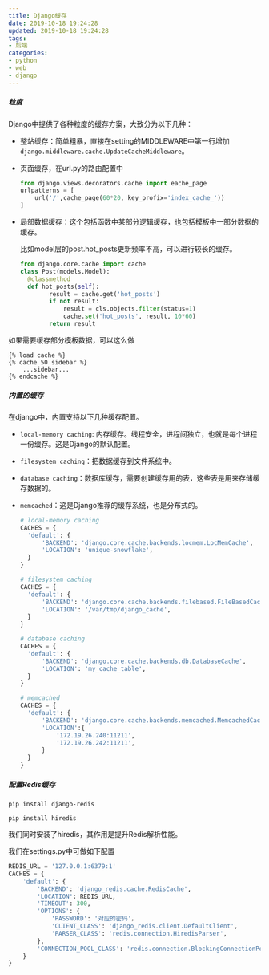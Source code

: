 ```yaml
---
title: Django缓存
date: 2019-10-18 19:24:28
updated: 2019-10-18 19:24:28
tags:
- 后端
categories:
- python
- web
- django
---
```


##### 粒度

Django中提供了各种粒度的缓存方案，大致分为以下几种：

- 整站缓存：简单粗暴，直接在setting的MIDDLEWARE中第一行增加`django.middleware.cache.UpdateCacheMiddleware`。

- 页面缓存，在url.py的路由配置中

  ```python
  from django.views.decorators.cache import eache_page
  urlpatterns = [
      url('/',cache_page(60*20, key_profix='index_cache_'))
  ]
  ```

- 局部数据缓存：这个包括函数中某部分逻辑缓存，也包括模板中一部分数据的缓存。

  比如model层的post.hot_posts更新频率不高，可以进行较长的缓存。

  ```python
  from django.core.cache import cache
  class Post(models.Model):
  	@classmethod
  	def hot_posts(self):
          result = cache.get('hot_posts')
          if not result:
              result = cls.objects.filter(status=1)
              cache.set('hot_posts', result, 10*60)
          return result
  ```

如果需要缓存部分模板数据，可以这么做

```
{% load cache %}
{% cache 50 sidebar %}
	...sidebar...
{% endcache %}
```

##### 内置的缓存

在django中，内置支持以下几种缓存配置。

- `local-memory caching`: 内存缓存。线程安全，进程间独立，也就是每个进程一份缓存。这是Django的默认配置。

- `filesystem caching`：把数据缓存到文件系统中。

- `database caching`：数据库缓存，需要创建缓存用的表，这些表是用来存储缓存数据的。

- `memcached`：这是Django推荐的缓存系统，也是分布式的。

  ```python
  # local-memory caching
  CACHES = {
  	'default': {
  		'BACKEND': 'django.core.cache.backends.locmem.LocMemCache',
  		'LOCATION': 'unique-snowflake',
  	}
  }
  ```

  ```python
  # filesystem caching
  CACHES = {
  	'default': {
  		'BACKEND': 'django.core.cache.backends.filebased.FileBasedCache',
  		'LOCATION': '/var/tmp/django_cache',
  	}
  }
  ```

  ```python
  # database caching
  CACHES = {
  	'default': {
  		'BACKEND': 'django.core.cache.backends.db.DatabaseCache',
  		'LOCATION': 'my_cache_table',
  	}
  }
  ```

  ```python
  # memcached
  CACHES = {
  	'default': {
  		'BACKEND': 'django.core.cache.backends.memcached.MemcachedCache',
  		'LOCATION':{
  			'172.19.26.240:11211',
  			'172.19.26.242:11211',
  		}
  	}
  }
  ```

##### 配置Redis缓存

`pip install django-redis`

`pip install hiredis`

我们同时安装了hiredis，其作用是提升Redis解析性能。

我们在settings.py中可做如下配置

```python
REDIS_URL = '127.0.0.1:6379:1'
CACHES = {
	'default': {
		'BACKEND': 'django_redis.cache.RedisCache',
		'LOCATION': REDIS_URL,
		'TIMEOUT': 300,
		'OPTIONS': {
			'PASSWORD': '对应的密码'，
			'CLIENT_CLASS': 'django_redis.client.DefaultClient',
			'PARSER_CLASS': 'redis.connection.HiredisParser',
		},
		'CONNECTION_POOL_CLASS': 'redis.connection.BlockingConnectionPool',
	}
}
```

